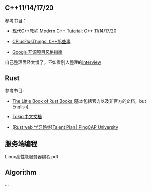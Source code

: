 ## C++11/14/17/20

参考书目： 

- [现代C++教程 Modern C++ Tutorial: C++ 11/14/17/20](https://changkun.de/modern-cpp/zh-cn/00-preface/index.html)

- [CPlusPlusThings: C++那些事 ](https://github.com/Light-City/CPlusPlusThings)

- [Google 开源项目风格指南 ](https://zh-google-styleguide.readthedocs.io/en/latest/)

自己整理面经太慢了，不如看别人整理的[interview](https://interview.huihut.com/#/)

## Rust

参考书目: 

- [The Little Book of Rust Books ](https://lborb.github.io/book/title-page.html)(基本包括官方以及非官方的文档，but English).

- [Tokio 中文文档](https://github.com/dslchd/tokio-cn-doc)

- [(Rust web 学习路线)Talent Plan | PingCAP University](https://university.pingcap.com/talent-plan/rust-programming/)

## 服务端编程

Linux高性能服务器编程.pdf

## Algorithm

...
